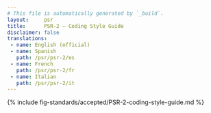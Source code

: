 ```yaml
---
# This file is automatically generated by `_build`.
layout:     psr
title:      PSR-2 — Coding Style Guide
disclaimer: false
translations:
 - name: English (official)
 - name: Spanish
   path: /psr/psr-2/es
 - name: French
   path: /psr/psr-2/fr
 - name: Italian
   path: /psr/psr-2/it
---
```

{% include fig-standards/accepted/PSR-2-coding-style-guide.md %}
